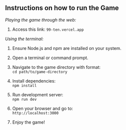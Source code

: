 ## Instructions on how to run the Game 

_Playing the game through the web:_

1. Access this link: `99-ten.vercel.app`

_Using the terminal:_

1. Ensure Node.js and npm are installed on your system.
   
2. Open a terminal or command prompt.
   
3. Navigate to the game directory with format: <br />
`cd path/to/game-directory`

4. Install dependencies: <br />
`npm install`

5. Run development server: <br />
`npm run dev`

6. Open your browser and go to: <br />
`http://localhost:3000`

7. Enjoy the game!
